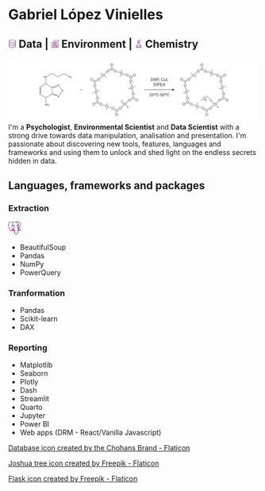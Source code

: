 # Gabriel López Vinielles
## <img style="width:1rem;" alt="Database" src= "database.png" /> Data | <img style="width:1rem" alt="Leaves" src="nature.png" /> Environment | <img style="width:1rem" alt="Flask" src="flask.png" /> Chemistry
![Banner](banner.jpeg)
I'm a **Psychologist**, **Environmental Scientist** and **Data Scientist** with a strong drive towards data manipulation, analisation and presentation. I'm passionate about discovering new tools, features, languages and frameworks and using them to unlock and shed light on the endless secrets hidden in data.
## Languages, frameworks and packages
### Extraction
<a href="https://www.postgresql.org/" target="_blank"><img style="width:5%" alt="PostgreSQL" src="postgresql.png"></a>
- BeautifulSoup
- Pandas
- NumPy
- PowerQuery
### Tranformation
- Pandas
- Scikit-learn
- DAX
### Reporting
- Matplotlib
- Seaborn
- Plotly
- Dash
- Streamlit
- Quarto
- Jupyter
- Power BI
- Web apps (DRM - React/Vanilla Javascript)

<a href="https://www.flaticon.com/authors/the-chohans-brand" title="The Chohans Brand"> Database icon created by the Chohans Brand - Flaticon</a>

<a href="https://www.flaticon.com/free-icons/joshua-tree" title="joshua tree icons">Joshua tree icon created by Freepik - Flaticon</a>

<a href="https://www.freepik.com" title="Freepik"> Flask icon created by Freepik - Flaticon</a>
